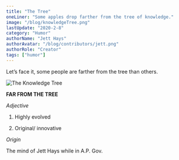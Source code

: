 ```yaml
---
title: "The Tree"
oneLiner: "Some apples drop farther from the tree of knowledge."
image: "/blog/knowledgeTree.png"
lastUpdate: "2020-2-8"
category: "Humor"
authorName: "Jett Hays"
authorAvatar: "/blog/contributors/jett.png"
authorRole: "Creator"
tags: ["humor"]
---
```


Let’s face it, some people are farther from the tree than others.

![The Knowledge Tree](/blog/knowledgeTree.png)

**FAR FROM THE TREE**

_Adjective_

1. Highly evolved

2. Original/ innovative

_Origin_

The mind of Jett Hays while in A.P. Gov.
